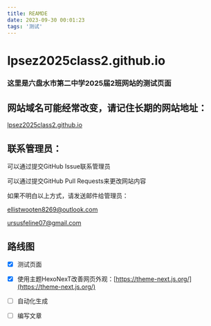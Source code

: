 ```yaml
---
title: REAMDE
date: 2023-09-30 00:01:23
tags: '测试'
---
```


# lpsez2025class2.github.io

### 这里是六盘水市第二中学2025届2班网站的测试页面

## 网站域名可能经常改变，请记住长期的网站地址：

[lpsez2025class2.github.io](https://lpsez2025class2.github.io/)

## 联系管理员：

可以通过提交GitHub Issue联系管理员

可以通过提交GitHub Pull Requests来更改网站内容

如果不明白以上方式，请发送邮件给管理员：

ellistwooten8269@outlook.com

ursusfeline07@gmail.com

## 路线图

 - [x] 测试页面

 - [x] 使用主题HexoNexT改善网页外观：[https://theme-next.js.org/](https://theme-next.js.org/)
 - [ ] 自动化生成

 - [ ] 编写文章
